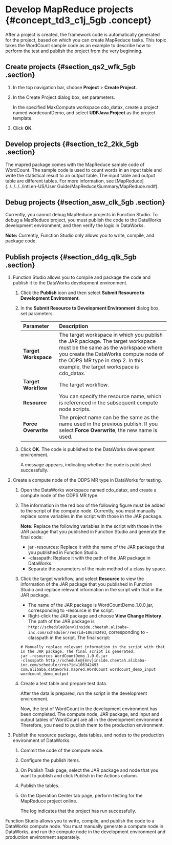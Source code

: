 # Develop MapReduce projects {#concept_td3_c1j_5gb .concept}

After a project is created, the framework code is automatically generated for the project, based on which you can create MapReduce tasks. This topic takes the WordCount sample code as an example to describe how to perform the test and publish the project from the very beginning.

## Create projects {#section_qs2_wfk_5gb .section}

1.  In the top navigation bar, choose **Project** \> **Create Project**.
2.  In the Create Project dialog box, set parameters.

    In the specified MaxCompute workspace cdo\_datax, create a project named wordcountDemo, and select **UDFJava Project** as the project template.

3.  Click **OK**.

## Develop projects {#section_tc2_2kk_5gb .section}

The mapred package comes with the MapReduce sample code of WordCount. The sample code is used to count words in an input table and write the statistical result to an output table. The input table and output table are different tables. For more information, see [MapReduce](../../../../intl.en-US/User Guide/MapReduce/Summary/MapReduce.md#).

## Debug projects {#section_asw_clk_5gb .section}

Currently, you cannot debug MapReduce projects in Function Studio. To debug a MapReduce project, you must publish the code to the DataWorks development environment, and then verify the logic in DataWorks.

**Note:** Currently, Function Studio only allows you to write, compile, and package code.

## Publish projects {#section_d4g_qlk_5gb .section}

1.  Function Studio allows you to compile and package the code and publish it to the DataWorks development environment.
    1.  Click the **Publish** icon and then select **Submit Resource to Development Environment**.
    2.  In the **Submit Resource to Development Environment** dialog box, set parameters.

        |Parameter|Description|
        |:--------|:----------|
        |**Target Workspace**|The target workspace in which you publish the JAR package. The target workspace must be the same as the workspace where you create the DataWorks compute node of the ODPS MR type in step 2. In this example, the target workspace is cdo\_datax.|
        |**Target Workflow**|The target workflow.|
        |**Resource**|You can specify the resource name, which is referenced in the subsequent compute node scripts.|
        |**Force Overwrite**|The project name can be the same as the name used in the previous publish. If you select **Force Overwrite**, the new name is used.|

    3.  Click **OK**. The code is published to the DataWorks development environment.

        A message appears, indicating whether the code is published successfully.

2.  Create a compute node of the ODPS MR type in DataWorks for testing.
    1.  Open the DataWorks workspace named cdo\_datax, and create a compute node of the ODPS MR type.
    2.  The information in the red box of the following figure must be added to the script of the compute node. Currently, you must manually replace some variables in the script with those in the JAR package.

        **Note:** Replace the following variables in the script with those in the JAR package that you published in Function Studio and generate the final code:

        -   jar -resources: Replace it with the name of the JAR package that you published in Function Studio.
        -   -classpath: Replace it with the path of the JAR package in DataWorks.
        -   Separate the parameters of the main method of a class by space.
    3.  Click the target workflow, and select **Resource** to view the information of the JAR package that you published in Function Studio and replace relevant information in the script with that in the JAR package.

        -   The name of the JAR package is WordCountDemo\_1.0.0.jar, corresponding to -resource in the script.
        -   Right-click the JAR package and choose **View Change History**. The path of the JAR package is `http://schedule@{env}inside.cheetah.alibaba-inc.com/scheduler/res?id=106342493`, corresponding to -classpath in the script.
        The final script:

        ``` {#codeblock_rz6_3lt_a6r}
        # Manually replace relevant information in the script with that in the JAR package. The final script is generated.
        jar -resources WordCountDemo_1.0.0.jar
        -classpath http://schedule@{env}inside.cheetah.alibaba-inc.com/scheduler/res?id=106342493
        com.alibaba.dataworks.mapred.WordCount wordcount_demo_input wordcount_demo_output
        ```

    4.  Create a test table and prepare test data.

        After the data is prepared, run the script in the development environment.

        Now, the test of WordCount in the development environment has been completed. The compute node, JAR package, and input and output tables of WordCount are all in the development environment. Therefore, you need to publish them to the production environment.

3.  Publish the resource package, data tables, and nodes to the production environment of DataWorks.
    1.  Commit the code of the compute node.
    2.  Configure the publish items.
    3.  On Publish Task page, select the JAR package and node that you want to publish and click Publish in the Actions column.
    4.  Publish the tables.
    5.  On the Operation Center tab page, perform testing for the MapReduce project online.

        The log indicates that the project has run successfully.


Function Studio allows you to write, compile, and publish the code to a DataWorks compute node. You must manually generate a compute node in DataWorks, and run the compute node in the development environment and production environment separately.

